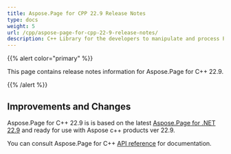 ```yaml
---
title: Aspose.Page for CPP 22.9 Release Notes
type: docs
weight: 5
url: /cpp/aspose-page-for-cpp-22-9-release-notes/
description: C++ Library for the developers to manipulate and process PS, EPS, and XPS files. Release Notes of Aspose.Page API solution for C++ | Release 2022.09
---
```


{{% alert color="primary" %}}

This page contains release notes information for Aspose.Page for C++ 22.9.


{{% /alert %}}
## **Improvements and Changes**

Aspose.Page for C++ 22.9 is is based on the latest [Aspose.Page for .NET 22.9](/page/net/aspose-page-for-net-22-9-release-notes/) and ready for use with Aspose c++ products ver 22.9.


You can consult Aspose.Page for C++ [API reference](https://apireference.aspose.com/cpp/page/) for documentation.
